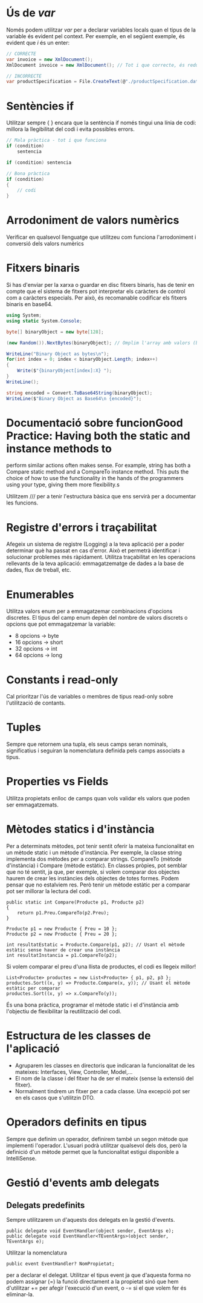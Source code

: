 # Ús de _var_
Només podem utilitzar _var_ per a declarar variables locals quan el tipus de la variable és evident pel context. Per exemple, en el següent exemple, és evident que _i_ és un enter:
```csharp
// CORRECTE
var invoice = new XmlDocument();
XmlDocument invoice = new XmlDocument(); // Tot i que correcte, és redundant especificar el tipus

// INCORRECTE
var productSpecification = File.CreateText(@"./productSpecification.dat");  // No podem deduir el tipus de la variable StreamWriter productSpecification = File.CreateText(@"./productSpecification.dat");
```
# Sentències if
Utilitzar sempre { } encara que la sentència if només tingui una línia de codi: millora la llegibilitat del codi i evita possibles errors.
```csharp
// Mala pràctica - tot i que funciona
if (condition)
    sentencia

if (condition) sentencia

// Bona pràctica
if (condition)
{
    // codi
}
```
# Arrodoniment de valors numèrics
Verificar en qualsevol llenguatge que utilitzeu com funciona l'arrodoniment i conversió dels valors numèrics
# Fitxers binaris
Si has d'enviar per la xarxa o guardar en disc fitxers binaris, has de tenir en compte que el sistema de fitxers pot interpretar els caràcters de control com a caràcters especials. Per això, és recomanable codificar els fitxers binaris en base64.
```csharp
using System;
using static System.Console;

byte[] binaryObject = new byte[128];

(new Random()).NextBytes(binaryObject); // Omplim l'array amb valors (bytes) aleatoris

WriteLine("Binary Object as bytes\n");
for(int index = 0; index < binaryObject.Length; index++)
{
    Write($"{binaryObject[index]:X} ");
}
WriteLine();

string encoded = Convert.ToBase64String(binaryObject);
WriteLine($"Binary Object as Base64\n {encoded}");
```
# Documentació sobre funcionGood Practice: Having both the static and instance methods to
perform similar actions often makes sense. For example, string
has both a Compare static method and a CompareTo instance
method. This puts the choice of how to use the functionality in
the hands of the programmers using your type, giving them more
flexibility.s

Utilitzem /// per a tenir l'estructura bàsica que ens servirà per a documentar les funcions.
# Registre d'errors i traçabilitat
Afegeix un sistema de registre (Logging) a la teva aplicació per a poder determinar què ha passat en cas d'error. Això et permetrà identificar i solucionar problemes més ràpidament.
Utilitza traçabilitat en les operacions rellevants de la teva aplicació: emmagatzematge de dades a la base de dades, flux de treball, etc.
# Enumerables
Utilitza valors enum per a emmagatzemar combinacions d'opcions discretes. El tipus del camp enum depèn del nombre de valors discrets o opcions que pot emmagatzemar la variable:
- 8 opcions -> byte 
- 16 opcions -> short 
- 32 opcions -> int
- 64 opcions -> long
# Constants i read-only
Cal prioritzar l'ús de variables o membres de tipus read-only sobre l'utilització de contants.
# Tuples
Sempre que retornem una tupla, els seus camps seran nominals, significatius i seguiran la nomenclatura definida pels camps associats a tipus.
# Properties vs Fields
Utilitza propietats enlloc de camps quan vols validar els valors que poden ser emmagatzemats.
# Mètodes statics i d'instància
Per a determinats mètodes, pot tenir sentit oferir la mateixa funcionalitat en un mètode static i un mètode d'instància. Per exemple, la classe string implementa dos mètodes per a comparar strings. CompareTo (mètode d'instància) i Compare (mètode estàtic). En classes pròpies, pot semblar que no té sentit, ja que, per exemple, si volem comparar dos objectes haurem de crear les instàncies dels objectes de totes formes. Podem pensar que no estalviem res. Però tenir un mètode estàtic per a comparar pot ser millorar la lectura del codi.
```CSharp
public static int Compare(Producte p1, Producte p2)
{
    return p1.Preu.CompareTo(p2.Preu);
}

Producte p1 = new Producte { Preu = 10 };
Producte p2 = new Producte { Preu = 20 };

int resultatEstatic = Producte.Compare(p1, p2); // Usant el mètode estàtic sense haver de crear una instància
int resultatInstancia = p1.CompareTo(p2);
```
Si volem comparar el preu d'una llista de productes, el codi es llegeix millor!
```CSharp
List<Producte> productes = new List<Producte> { p1, p2, p3 };
productes.Sort((x, y) => Producte.Compare(x, y)); // Usant el mètode estàtic per comparar
productes.Sort((x, y) => x.CompareTo(y));
```
És una bona pràctica, programar el mètode static i el d'instància amb l'objectiu de flexibilitar la reutilització del codi.
# Estructura de les classes de l'aplicació 
- Agruparem les classes en directoris que indicaran la funcionalitat de les mateixes: Interfaces, View, Controller, Model,...
- El nom de la classe i del fitxer ha de ser el mateix (sense la extensió del fitxer).
- Normalment tindrem un fitxer per a cada classe. Una excepció pot ser en els casos que s'utilitzin DTO.
# Operadors definits en tipus
Sempre que definim un operador, definirem també un segon mètode que implementi l'operador. L'usuari podrà utilitzar qualsevol dels dos, però la definició d'un mètode permet que la funcionalitat estigui disponible a IntelliSense.
# Gestió d'events amb delegats
## Delegats predefinits
Sempre utilitzarem un d'aquests dos delegats en la gestió d'events.
```CSharp
public delegate void EventHandler(object sender, EventArgs e);
public delegate void EventHandler<TEventArgs>(object sender, TEventArgs e);
```
Utilitzar la nomenclatura
```CSharp
public event EventHandler? NomPropietat;
```
per a declarar el delegat. Utilitzar el tipus event ja que d'aquesta forma no podem assignar (=) la funció directament a la propietat sinó que hem d'utilitzar += per afegir l'execució d'un event, o -= si el que volem fer és eliminar-la.